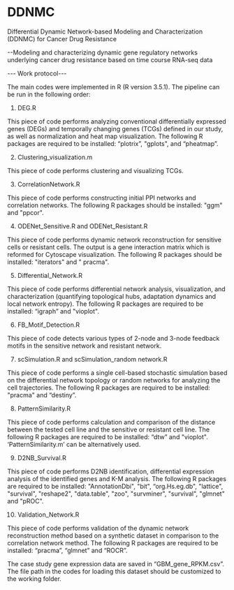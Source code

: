 # DDNMC
Differential Dynamic Network-based Modeling and Characterization (DDNMC) for Cancer Drug Resistance 

--Modeling and characterizing dynamic gene regulatory networks underlying cancer drug resistance based on time course RNA-seq data



--- Work protocol---


The main codes were implemented in R (R version 3.5.1). The pipeline can be run in the following order:

1.	DEG.R

This piece of code performs analyzing conventional differentially expressed genes (DEGs) and temporally changing genes (TCGs) defined in our study, as well as normalization and heat map visualization. The following R packages are required to be installed: “plotrix”, "gplots", and “pheatmap”.  

2.	Clustering_visualization.m

This piece of code performs clustering and visualizing TCGs. 

3.	CorrelationNetwork.R

This piece of code performs constructing initial PPI networks and correlation networks. The following R packages should be installed: "ggm" and "ppcor".

4.	ODENet_Sensitive.R and ODENet_Resistant.R

This piece of code performs dynamic network reconstruction for sensitive cells or resistant cells. The output is a gene interaction matrix which is reformed for Cytoscape visualization. The following R packages should be installed:  "iterators" and " pracma".  


5.	Differential_Network.R 

This piece of code performs differential network analysis, visualization, and characterization (quantifying topological hubs, adaptation dynamics and local network entropy). The following R packages are required to be installed: “igraph” and "vioplot".

6.	FB_Motif_Detection.R

This piece of code detects various types of 2-node and 3-node feedback motifs in the sensitive network and resistant network. 

7.	scSimulation.R and scSimulation_random network.R

This piece of code performs a single cell-based stochastic simulation based on the differential network topology or random networks for analyzing the cell trajectories. The following R packages are required to be installed: "pracma" and “destiny”.



8.	PatternSimilarity.R

This piece of code performs calculation and comparison of the distance between the tested cell line and the sensitive or resistant cell line. The following R packages are required to be installed: “dtw” and "vioplot".  ‘PatternSimilarity.m’ can be alternatively used.

9.	D2NB_Survival.R

This piece of code performs D2NB identification, differential expression analysis of the identified genes and K-M analysis. The following R packages are required to be installed: "AnnotationDbi", "bit", “org.Hs.eg.db", "lattice", "survival", "reshape2", "data.table", "zoo", "survminer", "survival", "glmnet" and "pROC".  

10.	Validation_Network.R

This piece of code performs validation of the dynamic network reconstruction method based on a synthetic dataset in comparison to the correlation network method. The following R packages are required to be installed: “pracma”, “glmnet” and “ROCR”. 


The case study gene expression data are saved in “GBM_gene_RPKM.csv”. The file path in the codes for loading this dataset should be customized to the working folder.  


